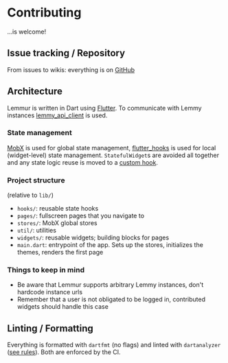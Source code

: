 # Contributing

...is welcome!

## Issue tracking / Repository

From issues to wikis: everything is on [GitHub](https://github.com/krawieck/lemmur)

## Architecture

Lemmur is written in Dart using [Flutter](https://flutter.dev/docs). To communicate with Lemmy instances [lemmy_api_client](https://github.com/krawieck/lemmy_api_client) is used.

### State management

[MobX](https://github.com/mobxjs/mobx.dart) is used for global state management, [flutter_hooks](https://github.com/rrousselGit/flutter_hooks) is used for local (widget-level) state management. `StatefulWidget`s are avoided all together and any state logic reuse is moved to a [custom hook](./lib/hooks).

### Project structure

(relative to `lib/`)

- `hooks/`: reusable state hooks
- `pages/`: fullscreen pages that you navigate to
- `stores/`: MobX global stores
- `util/`: utilities
- `widgets/`: reusable widgets; building blocks for pages
- `main.dart`: entrypoint of the app. Sets up the stores, initializes the themes, renders the first page

### Things to keep in mind

- Be aware that Lemmur supports arbitrary Lemmy instances, don't hardcode instance urls
- Remember that a user is not obligated to be logged in, contributed widgets should handle this case

## Linting / Formatting

Everything is formatted with `dartfmt` (no flags) and linted with `dartanalyzer` ([see rules](analysis_options.yaml)). Both are enforced by the CI.
